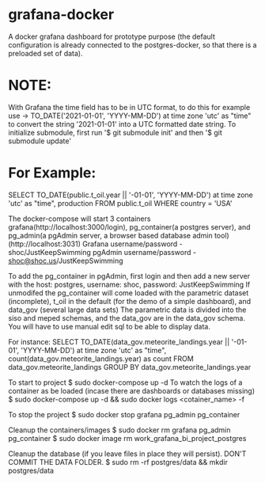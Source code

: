 # grafana-docker

A docker grafana dashboard for prototype purpose (the default configuration is already connected to the postgres-docker, so that there is a preloaded set of data).

# NOTE: 
With Grafana the time field has to be in UTC format, to do this for example use -> TO_DATE('2021-01-01', 'YYYY-MM-DD') at time zone 'utc' as "time"	to convert the string '2021-01-01' into a UTC formatted date string.
To initialize submodule, first run '$ git submodule init' and then '$ git submodule update'

# For Example:
SELECT
  TO_DATE(public.t_oil.year || '-01-01', 'YYYY-MM-DD') at time zone 'utc' as "time",
  production
FROM public.t_oil
WHERE
  country = 'USA'


The docker-compose will start 3 containers grafana(http://localhost:3000/login), pg_container(a postgres server), and pg_admin(a pgAdmin server, a browser based database admin tool)(http://localhost:3031)
Grafana username/password - shoc/JustKeepSwimming
pgAdmin username/password - shoc@shoc.us/JustKeepSwimming

To add the pg_container in pgAdmin, first login and then add a new server with the host: postgres, username: shoc, password: JustKeepSwimming
If unmodifed the pg_container will come loaded with the parametric dataset (incomplete), t_oil in the default (for the demo of a simple dashboard), and data_gov (several large data sets)
The parametric data is divided into the siso and meped schemas, and the data_gov are in the data_gov schema.  You will have to use manual edit sql to be able to display data.

For instance:
SELECT
  TO_DATE(data_gov.meteorite_landings.year || '-01-01', 'YYYY-MM-DD') at time zone 'utc' as "time",
  count(data_gov.meteorite_landings.year) as count
FROM data_gov.meteorite_landings
GROUP BY data_gov.meteorite_landings.year



To start to project
$ sudo docker-compose up -d
To watch the logs of a container as be loaded (incase there are dashboards or databases missing)
$ sudo docker-compose up -d && sudo docker logs <cotainer_name> -f

To stop the project
$ sudo docker stop grafana pg_admin pg_container 

Cleanup the containers/images
$ sudo docker rm grafana pg_admin pg_container
$ sudo docker image rm work_grafana_bi_project_postgres

Cleanup the database (if you leave files in place they will persist).  DON'T COMMIT THE DATA FOLDER.
$ sudo rm -rf postgres/data && mkdir postgres/data

